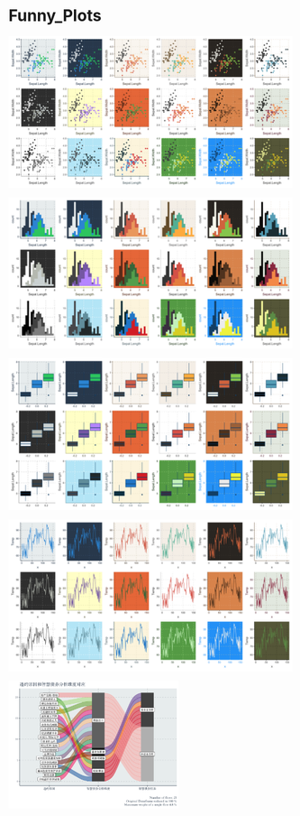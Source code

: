 # Funny_Plots

![](iris_plot/point.png)

![](iris_plot/hist.png)

![](iris_plot/box.png)

![](iris_plot/line.png)

<img src=ibond_alluvial/alluvial.png width = 60%/>
